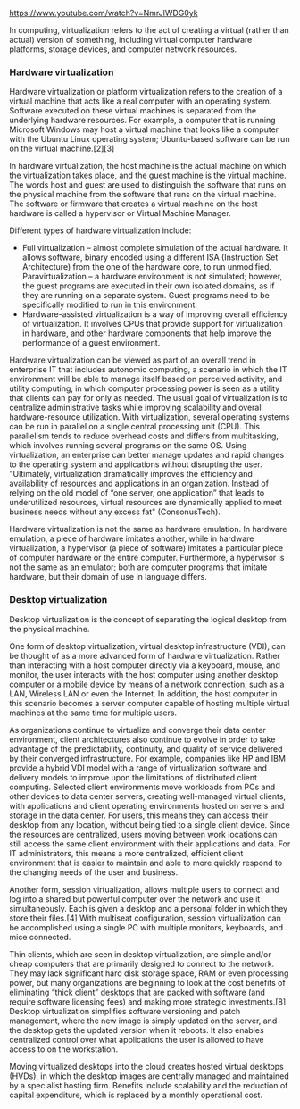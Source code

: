 https://www.youtube.com/watch?v=NmrJlWDG0yk  

In computing, virtualization refers to the act of creating a virtual (rather than actual) version of something, including virtual computer hardware platforms, storage devices, and computer network resources.

### Hardware virtualization

Hardware virtualization or platform virtualization refers to the creation of a virtual machine that acts like a real computer with an operating system. Software executed on these virtual machines is separated from the underlying hardware resources. For example, a computer that is running Microsoft Windows may host a virtual machine that looks like a computer with the Ubuntu Linux operating system; Ubuntu-based software can be run on the virtual machine.[2][3]

In hardware virtualization, the host machine is the actual machine on which the virtualization takes place, and the guest machine is the virtual machine. The words host and guest are used to distinguish the software that runs on the physical machine from the software that runs on the virtual machine. The software or firmware that creates a virtual machine on the host hardware is called a hypervisor or Virtual Machine Manager.

Different types of hardware virtualization include:

* Full virtualization – almost complete simulation of the actual hardware. It allows software, binary encoded using a different ISA (Instruction Set Architecture) from the one of the hardware core, to run unmodified.
Paravirtualization – a hardware environment is not simulated; however, the guest programs are executed in their own isolated domains, as if they are running on a separate system. Guest programs need to be specifically modified to run in this environment.
* Hardware-assisted virtualization is a way of improving overall efficiency of virtualization. It involves CPUs that provide support for virtualization in hardware, and other hardware components that help improve the performance of a guest environment.

Hardware virtualization can be viewed as part of an overall trend in enterprise IT that includes autonomic computing, a scenario in which the IT environment will be able to manage itself based on perceived activity, and utility computing, in which computer processing power is seen as a utility that clients can pay for only as needed. The usual goal of virtualization is to centralize administrative tasks while improving scalability and overall hardware-resource utilization. With virtualization, several operating systems can be run in parallel on a single central processing unit (CPU). This parallelism tends to reduce overhead costs and differs from multitasking, which involves running several programs on the same OS. Using virtualization, an enterprise can better manage updates and rapid changes to the operating system and applications without disrupting the user. "Ultimately, virtualization dramatically improves the efficiency and availability of resources and applications in an organization. Instead of relying on the old model of “one server, one application” that leads to underutilized resources, virtual resources are dynamically applied to meet business needs without any excess fat" (ConsonusTech).

Hardware virtualization is not the same as hardware emulation. In hardware emulation, a piece of hardware imitates another, while in hardware virtualization, a hypervisor (a piece of software) imitates a particular piece of computer hardware or the entire computer. Furthermore, a hypervisor is not the same as an emulator; both are computer programs that imitate hardware, but their domain of use in language differs.

### Desktop virtualization

Desktop virtualization is the concept of separating the logical desktop from the physical machine.

One form of desktop virtualization, virtual desktop infrastructure (VDI), can be thought of as a more advanced form of hardware virtualization. Rather than interacting with a host computer directly via a keyboard, mouse, and monitor, the user interacts with the host computer using another desktop computer or a mobile device by means of a network connection, such as a LAN, Wireless LAN or even the Internet. In addition, the host computer in this scenario becomes a server computer capable of hosting multiple virtual machines at the same time for multiple users.

As organizations continue to virtualize and converge their data center environment, client architectures also continue to evolve in order to take advantage of the predictability, continuity, and quality of service delivered by their converged infrastructure. For example, companies like HP and IBM provide a hybrid VDI model with a range of virtualization software and delivery models to improve upon the limitations of distributed client computing. Selected client environments move workloads from PCs and other devices to data center servers, creating well-managed virtual clients, with applications and client operating environments hosted on servers and storage in the data center. For users, this means they can access their desktop from any location, without being tied to a single client device. Since the resources are centralized, users moving between work locations can still access the same client environment with their applications and data. For IT administrators, this means a more centralized, efficient client environment that is easier to maintain and able to more quickly respond to the changing needs of the user and business.

Another form, session virtualization, allows multiple users to connect and log into a shared but powerful computer over the network and use it simultaneously. Each is given a desktop and a personal folder in which they store their files.[4] With multiseat configuration, session virtualization can be accomplished using a single PC with multiple monitors, keyboards, and mice connected.

Thin clients, which are seen in desktop virtualization, are simple and/or cheap computers that are primarily designed to connect to the network. They may lack significant hard disk storage space, RAM or even processing power, but many organizations are beginning to look at the cost benefits of eliminating “thick client” desktops that are packed with software (and require software licensing fees) and making more strategic investments.[8] Desktop virtualization simplifies software versioning and patch management, where the new image is simply updated on the server, and the desktop gets the updated version when it reboots. It also enables centralized control over what applications the user is allowed to have access to on the workstation.

Moving virtualized desktops into the cloud creates hosted virtual desktops (HVDs), in which the desktop images are centrally managed and maintained by a specialist hosting firm. Benefits include scalability and the reduction of capital expenditure, which is replaced by a monthly operational cost.
